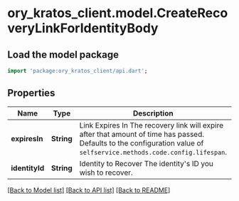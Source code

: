 # ory_kratos_client.model.CreateRecoveryLinkForIdentityBody

## Load the model package
```dart
import 'package:ory_kratos_client/api.dart';
```

## Properties
Name | Type | Description | Notes
------------ | ------------- | ------------- | -------------
**expiresIn** | **String** | Link Expires In  The recovery link will expire after that amount of time has passed. Defaults to the configuration value of `selfservice.methods.code.config.lifespan`. | [optional] 
**identityId** | **String** | Identity to Recover  The identity's ID you wish to recover. | 

[[Back to Model list]](../README.md#documentation-for-models) [[Back to API list]](../README.md#documentation-for-api-endpoints) [[Back to README]](../README.md)


